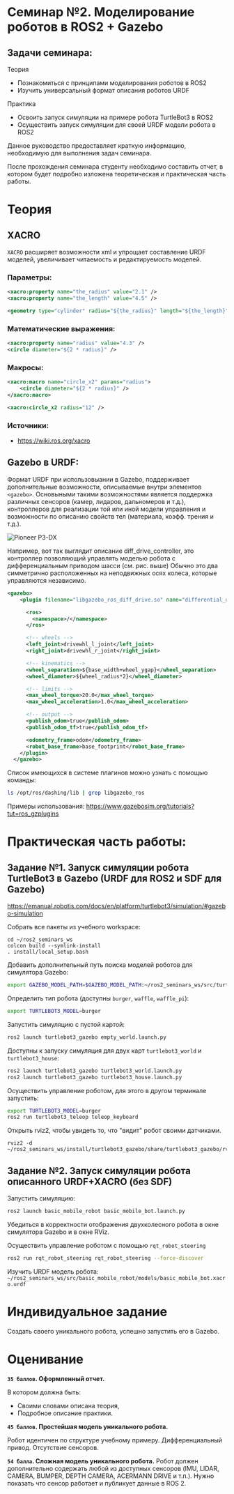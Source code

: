 # Семинар №2. Моделирование роботов в ROS2 + Gazebo

## Задачи семинара:
 Теория
 - Познакомиться с принципами моделирования роботов в ROS2
 - Изучить универсальный формат описания роботов URDF

 Практика
 - Освоить запуск симуляции на примере робота TurtleBot3 в ROS2
 - Осуществить запуск симуляции для своей URDF модели робота в ROS2

Данное руководство предоставляет краткую информацию, необходимую для выполнения задач семинара.

После прохождения семинара студенту необходимо составить отчет, в котором будет подробно изложена теоретическая  и практическая часть работы.

# Теория

## XACRO

`XACRO` расширяет возможности xml и упрощает составление URDF моделей, увеличивает читаемость и редактируемость моделей.

### Параметры:
```xml
<xacro:property name="the_radius" value="2.1" />
<xacro:property name="the_length" value="4.5" />

<geometry type="cylinder" radius="${the_radius}" length="${the_length}" />
```

### Математические выражения:
```xml
<xacro:property name="radius" value="4.3" />
<circle diameter="${2 * radius}" />
```
### Макросы:
```xml
<xacro:macro name="circle_x2" params="radius">
	<circle diameter="${2 * radius}" />
</xacro:macro>

<xacro:circle_x2 radius="12" />
```

### Источники:
- https://wiki.ros.org/xacro


## Gazebo в URDF:

Формат URDF при использовыании в Gazebo, поддерживает дополнительные возможности, описываемые внутри элементов `<gazebo>`. Основыными такими возможностями является поддержка различных сенсоров (камер, лидаров, дальномеров и т.д.), контроллеров для реализации той или иной модели управления и возможности по описанию свойств тел (материала, коэфф. трения и т.д.).

![Pioneer P3-DX](images/Pioneer-3-DX.jpg)

Например, вот так выглядит описание diff_drive_controller, это контроллер позволяющий управлять моделью робота с дифференциальным приводом шасси (см. рис. выше) Обычно это два симметрично расположенных на неподвижных осях колеса, которые управляются независимо.

```xml
<gazebo>
    <plugin filename="libgazebo_ros_diff_drive.so" name="differential_drive_controller">

      <ros>
        <namespace>/</namespace>
      </ros>

      <!-- wheels -->
      <left_joint>drivewhl_l_joint</left_joint>
      <right_joint>drivewhl_r_joint</right_joint>

      <!-- kinematics -->
      <wheel_separation>${base_width+wheel_ygap}</wheel_separation>
      <wheel_diameter>${wheel_radius*2}</wheel_diameter>

      <!-- limits -->
      <max_wheel_torque>20.0</max_wheel_torque>
      <max_wheel_acceleration>1.0</max_wheel_acceleration>

      <!-- output -->
      <publish_odom>true</publish_odom>
      <publish_odom_tf>true</publish_odom_tf>

      <odometry_frame>odom</odometry_frame>
      <robot_base_frame>base_footprint</robot_base_frame>
    </plugin>
  </gazebo>
```

Список имеющихся в системе плагинов можно узнать с помощью команды:
```bash
ls /opt/ros/dashing/lib | grep libgazebo_ros
```
Примеры использования:
https://www.gazebosim.org/tutorials?tut=ros_gzplugins


# Практическая часть работы:

## Задание №1. Запуск симуляции робота TurtleBot3 в Gazebo (URDF для ROS2 и SDF для Gazebo)

https://emanual.robotis.com/docs/en/platform/turtlebot3/simulation/#gazebo-simulation

Собрать все пакеты из учебного workspace:

```
cd ~/ros2_seminars_ws
colcon build --symlink-install
. install/local_setup.bash
```

Добавить дополнительный путь поиска моделей роботов для симулятора Gazebo:

```bash
export GAZEBO_MODEL_PATH=$GAZEBO_MODEL_PATH:~/ros2_seminars_ws/src/turtlebot3_simulations/turtlebot3_gazebo/models
```

Определить тип робота (доступны `burger`, `waffle`, `waffle_pi`):
```bash
export TURTLEBOT3_MODEL=burger
```

Запустить симуляцию с пустой картой:
```bash
ros2 launch turtlebot3_gazebo empty_world.launch.py
```

Доступны к запуску симуляция для двух карт `turtlebot3_world` и `turtlebot3_house`:

```bash
ros2 launch turtlebot3_gazebo turtlebot3_world.launch.py
ros2 launch turtlebot3_gazebo turtlebot3_house.launch.py
```

Осуществить управление роботом, для этого в другом терминале запустить:
```bash
export TURTLEBOT3_MODEL=burger
ros2 run turtlebot3_teleop teleop_keyboard
```

Открыть rviz2, чтобы увидеть то, что "видит" робот своими датчиками.
```
rviz2 -d ~/ros2_seminars_ws/install/turtlebot3_gazebo/share/turtlebot3_gazebo/rviz/tb3_gazebo.rviz
```


## Задание №2. Запуск симуляции робота описанного URDF+XACRO (без SDF)

Запустить симуляцию:
```bash
ros2 launch basic_mobile_robot basic_mobile_bot.launch.py
```

Убедиться в корректности отображения двухколесного робота в окне симулятора Gazebo и в окне RViz.

Осуществить управление роботом с помощью `rqt_robot_steering`
```bash
ros2 run rqt_robot_steering rqt_robot_steering --force-discover
```

Изучить URDF модель робота:
`~/ros2_seminars_ws/src/basic_mobile_robot/models/basic_mobile_bot.xacro.urdf`

# Индивидуальное задание

Создать своего уникального робота, успешно запустить его в Gazebo.

# Оценивание

__`35 баллов`. Оформленный отчет.__

В котором должна быть:
- Своими словами описана теория,
- Подробное описание практики.

__`45 баллов`. Простейшая модель уникального робота.__

Робот идентичен по структуре учебному примеру. Дифференциальный привод. Отсутствие сенсоров.

__`54 балла`. Сложная модель уникального робота.__
Робот должен дополнительно содержать любой из доступных сенсоров (IMU, LIDAR, CAMERA, BUMPER, DEPTH CAMERA, ACERMANN DRIVE и т.п.). Нужно показать что сенсор работает и публикует данные в ROS 2.

